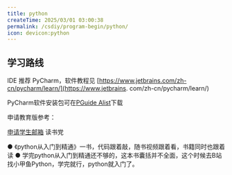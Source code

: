 ```yaml
---
title: python
createTime: 2025/03/01 03:00:38
permalink: /csdiy/program-begin/python/
icon: devicon:python
---
```


[//]: # (TODO:chy待填写)

## 学习路线

IDE 推荐 PyCharm，软件教程见 [https://www.jetbrains.com/zh-cn/pycharm/learn/](https://www.jetbrains.
com/zh-cn/pycharm/learn/)

PyCharm软件安装包可在[PGuide Alist](http://192.168.183.171:5244/softwares/JetBrainsIDEs/pycharm-professional-2024.2.4.exe)下载

申请教育版参考：

[申请学生邮箱](../../%E5%A4%A7%E5%AD%A6%E7%99%BE%E7%A7%91/%E7%94%B3%E8%AF%B7%E5%AD%A6%E7%94%9F%E9%82%AE%E7%AE%B1.md)
读书党

● 《python从入门到精通》一书，代码跟着敲，随书视频跟着看，书籍同时也跟着读
● 学完python从入门到精通还不够的，这本书囊括并不全面，这个时候去B站找小甲鱼Python，学完就行，python就入门了。